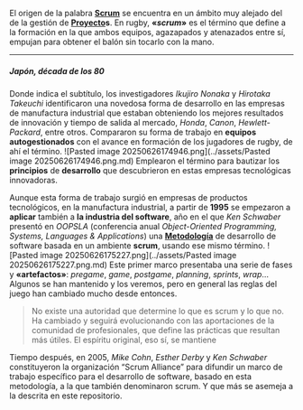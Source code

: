 El origen de la palabra **[Scrum](../assets/Scrum.md)** se encuentra en un ámbito muy alejado del de la gestión de **[Proyecto](../assets/Proyecto.md)s**. 
En rugby, **«*scrum*»** es el término que define a la formación en la que ambos equipos, agazapados y atenazados entre sí, empujan para obtener el balón sin tocarlo con la mano.
****
##### **Japón, década de los 80**
Donde indica el subtítulo, los investigadores *Ikujiro* *Nonaka* y *Hirotaka* *Takeuchi* identificaron una novedosa forma de desarrollo en las empresas de manufactura industrial que estaban obteniendo los mejores resultados de innovación y tiempo de salida al mercado, *Honda*, *Canon*, *Hewlett-Packard*, entre otros. Compararon su forma de trabajo en **equipos autogestionados** con el avance en formación de los jugadores de rugby, de ahí el término.
![Pasted image 20250626174946.png](../assets/Pasted image 20250626174946.png.md)
Emplearon el término para bautizar los **principios** de **desarrollo** que descubrieron en estas empresas tecnológicas innovadoras.

Aunque esta forma de trabajo surgió en empresas de productos tecnológicos, en la manufactura industrial, a partir de **1995** se empezaron a **aplicar** también a **la industria del software**, año en el que *Ken Schwaber* presentó en *OOPSLA* (conferencia anual *Object-Oriented Programming, Systems, Languages & Applications*) una **[Metodología](../assets/Metodología.md)** de desarrollo de software basada en un ambiente **scrum**, usando ese mismo término.
![Pasted image 20250626175227.png](../assets/Pasted image 20250626175227.png.md)
Este primer marco presentaba una serie de fases y **«artefactos»**: *pregame*, *game*, *postgame*, *planning*, *sprints*, *wrap*… Algunos se han mantenido y los veremos, pero en general las reglas del juego han cambiado mucho desde entonces.
> No existe una autoridad que determine lo que es scrum y lo que no. Ha cambiado y seguirá evolucionando con las aportaciones de la comunidad de profesionales, que define las prácticas que resultan más útiles. El espíritu original, eso sí, se mantiene

Tiempo después, en 2005, *Mike Cohn*, *Esther Derby* y *Ken Schwaber* constituyeron la organización “Scrum Alliance” para difundir un marco de trabajo específico para el desarrollo de software, basado en esta metodología, a la que también denominaron scrum. Y que más se asemeja a la descrita en este repositorio.
